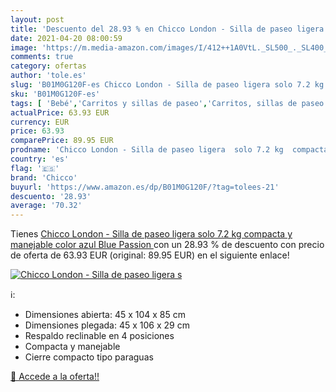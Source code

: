 ```yaml
---
layout: post
title: 'Descuento del 28.93 % en Chicco London - Silla de paseo ligera  s'
date: 2021-04-20 08:00:59
image: 'https://m.media-amazon.com/images/I/412++1A0VtL._SL500_._SL400_.jpg'
comments: true
category: ofertas
author: 'tole.es'
slug: 'B01M0G120F-es Chicco London - Silla de paseo ligera solo 7.2 kg compacta...'
sku: 'B01M0G120F-es'
tags: [ 'Bebé','Carritos y sillas de paseo','Carritos, sillas de paseo y accesorios','Sillas de paseo','chicco', ]
actualPrice: 63.93 EUR
currency: EUR
price: 63.93
comparePrice: 89.95 EUR
prodname: 'Chicco London - Silla de paseo ligera  solo 7.2 kg  compacta y manejable  color azul  Blue Passion '
country: 'es'
flag: '🇪🇸'
brand: 'Chicco'
buyurl: 'https://www.amazon.es/dp/B01M0G120F/?tag=tolees-21'
descuento: '28.93'
average: '70.32'
---
```


Tienes [Chicco London - Silla de paseo ligera  solo 7.2 kg  compacta y manejable  color azul  Blue Passion ](https://www.amazon.es/dp/B01M0G120F/?tag=tolees-21) con un 28.93 % de descuento con precio de oferta de 63.93 EUR (original: 89.95 EUR) en el siguiente enlace!

[![Chicco London - Silla de paseo ligera  s](https://m.media-amazon.com/images/I/412++1A0VtL._SL500_._SL400_.jpg)](https://www.amazon.es/dp/B01M0G120F/?tag=tolees-21)

ℹ️:

- Dimensiones abierta: 45 x 104 x 85 cm
- Dimensiones plegada: 45 x 106 x 29 cm
- Respaldo reclinable en 4 posiciones
- Compacta y manejable
- Cierre compacto tipo paraguas

[🛒 Accede a la oferta!!](https://www.amazon.es/dp/B01M0G120F/?tag=tolees-21)
